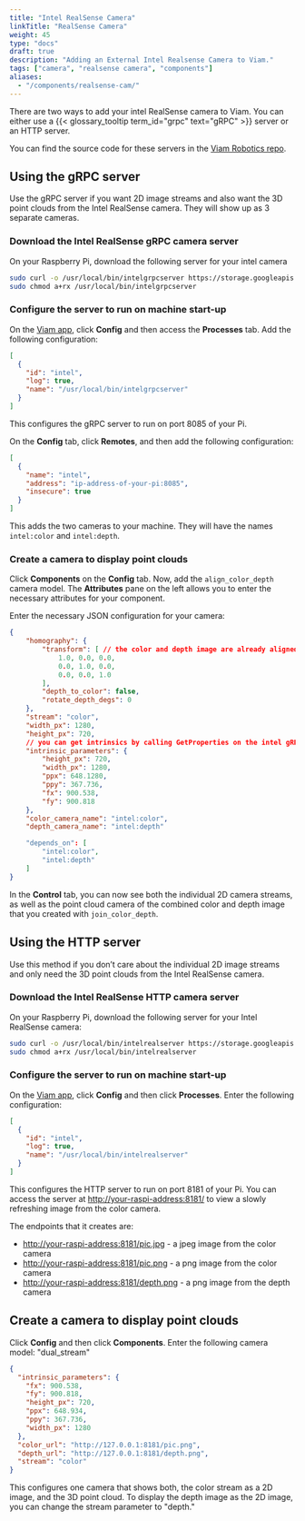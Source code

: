 ```yaml
---
title: "Intel RealSense Camera"
linkTitle: "RealSense Camera"
weight: 45
type: "docs"
draft: true
description: "Adding an External Intel Realsense Camera to Viam."
tags: ["camera", "realsense camera", "components"]
aliases:
  - "/components/realsense-cam/"
---
```


There are two ways to add your intel RealSense camera to Viam.
You can either use a {{< glossary_tooltip term_id="grpc" text="gRPC" >}} server or an HTTP server.

You can find the source code for these servers in the [Viam Robotics repo](https://github.com/viamrobotics/camera-servers).

## Using the gRPC server

Use the gRPC server if you want 2D image streams and also want the 3D point clouds from the Intel RealSense camera.
They will show up as 3 separate cameras.

### Download the Intel RealSense gRPC camera server

On your Raspberry Pi, download the following server for your intel camera

```sh {class="command-line" data-prompt="$"}
sudo curl -o /usr/local/bin/intelgrpcserver https://storage.googleapis.com/packages.viam.com/apps/camera-servers/intelrealgrpcserver-latest-aarch64.AppImage
sudo chmod a+rx /usr/local/bin/intelgrpcserver
```

### Configure the server to run on machine start-up

On the [Viam app](https://app.viam.com), click **Config** and then access the **Processes** tab. Add the following configuration:

```json
[
  {
    "id": "intel",
    "log": true,
    "name": "/usr/local/bin/intelgrpcserver"
  }
]
```

This configures the gRPC server to run on port 8085 of your Pi.

On the **Config** tab, click **Remotes**, and then add the following configuration:

```json
[
  {
    "name": "intel",
    "address": "ip-address-of-your-pi:8085",
    "insecure": true
  }
]
```

This adds the two cameras to your machine.
They will have the names `intel:color` and `intel:depth`.

### Create a camera to display point clouds

Click **Components** on the **Config** tab.
Now, add the `align_color_depth` camera model.
The **Attributes** pane on the left allows you to enter the necessary attributes for your component.

Enter the necessary JSON configuration for your camera:

```json
{
    "homography": {
        "transform": [ // the color and depth image are already aligned
            1.0, 0.0, 0.0,
            0.0, 1.0, 0.0,
            0.0, 0.0, 1.0
        ],
        "depth_to_color": false,
        "rotate_depth_degs": 0
    },
    "stream": "color",
    "width_px": 1280,
    "height_px": 720,
    // you can get intrinsics by calling GetProperties on the intel gRPC camera server, too
    "intrinsic_parameters": {
        "height_px": 720,
        "width_px": 1280,
        "ppx": 648.1280,
        "ppy": 367.736,
        "fx": 900.538,
        "fy": 900.818
    },
    "color_camera_name": "intel:color",
    "depth_camera_name": "intel:depth"

    "depends_on": [
        "intel:color",
        "intel:depth"
    ]
}
```

In the **Control** tab, you can now see both the individual 2D camera streams, as well as the point cloud camera of the combined color and depth image that you created with `join_color_depth`.

## Using the HTTP server

Use this method if you don’t care about the individual 2D image streams and only need the 3D point clouds from the Intel RealSense camera.

### Download the Intel RealSense HTTP camera server

On your Raspberry Pi, download the following server for your Intel RealSense camera:

```sh {class="command-line" data-prompt="$"}
sudo curl -o /usr/local/bin/intelrealserver https://storage.googleapis.com/packages.viam.com/apps/camera-servers/intelrealserver-latest-aarch64.AppImage
sudo chmod a+rx /usr/local/bin/intelrealserver
```

### Configure the server to run on machine start-up

On the [Viam app](https://app.viam.com), click **Config** and then click **Processes**.
Enter the following configuration:

```json
[
  {
    "id": "intel",
    "log": true,
    "name": "/usr/local/bin/intelrealserver"
  }
]
```

This configures the HTTP server to run on port 8181 of your Pi. You can access the server at [http://your-raspi-address:8181/](http://your-raspi-address:8181/) to view a slowly refreshing image from the color camera.

The endpoints that it creates are:

- [http://your-raspi-address:8181/pic.jpg](http://your-raspi-address:8181/pic.jpg) - a jpeg image from the color camera
- [http://your-raspi-address:8181/pic.png](http://your-raspi-address:8181/pic.png) - a png image from the color camera
- [http://your-raspi-address:8181/depth.png](http://your-raspi-address:8181/depth.png) - a png image from the depth camera

## Create a camera to display point clouds

Click **Config** and then click **Components**.
Enter the following camera model: "dual_stream"

```json
{
  "intrinsic_parameters": {
    "fx": 900.538,
    "fy": 900.818,
    "height_px": 720,
    "ppx": 648.934,
    "ppy": 367.736,
    "width_px": 1280
  },
  "color_url": "http://127.0.0.1:8181/pic.png",
  "depth_url": "http://127.0.0.1:8181/depth.png",
  "stream": "color"
}
```

This configures one camera that shows both, the color stream as a 2D image, and the 3D point cloud.
To display the depth image as the 2D image, you can change the stream parameter to "depth."
